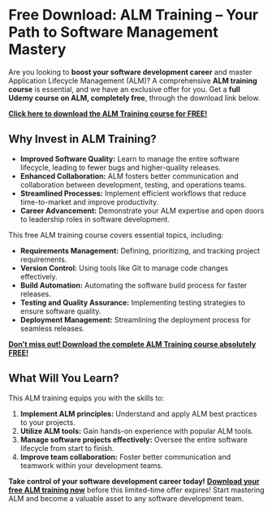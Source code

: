 # Free Download: ALM Training – Your Path to Software Management Mastery

Are you looking to **boost your software development career** and master Application Lifecycle Management (ALM)? A comprehensive **ALM training course** is essential, and we have an exclusive offer for you. Get a **full Udemy course on ALM, completely free**, through the download link below.

[**Click here to download the ALM Training course for FREE!**](https://udemywork.com/alm-training)

## Why Invest in ALM Training?

*   **Improved Software Quality:** Learn to manage the entire software lifecycle, leading to fewer bugs and higher-quality releases.
*   **Enhanced Collaboration:** ALM fosters better communication and collaboration between development, testing, and operations teams.
*   **Streamlined Processes:** Implement efficient workflows that reduce time-to-market and improve productivity.
*   **Career Advancement:** Demonstrate your ALM expertise and open doors to leadership roles in software development.

This free ALM training course covers essential topics, including:

*   **Requirements Management:** Defining, prioritizing, and tracking project requirements.
*   **Version Control:** Using tools like Git to manage code changes effectively.
*   **Build Automation:** Automating the software build process for faster releases.
*   **Testing and Quality Assurance:** Implementing testing strategies to ensure software quality.
*   **Deployment Management:** Streamlining the deployment process for seamless releases.

[**Don't miss out! Download the complete ALM Training course absolutely FREE!**](https://udemywork.com/alm-training)

## What Will You Learn?

This ALM training equips you with the skills to:

1.  **Implement ALM principles:** Understand and apply ALM best practices to your projects.
2.  **Utilize ALM tools:** Gain hands-on experience with popular ALM tools.
3.  **Manage software projects effectively:** Oversee the entire software lifecycle from start to finish.
4.  **Improve team collaboration:** Foster better communication and teamwork within your development teams.

**Take control of your software development career today!** **[Download your free ALM training now](https://udemywork.com/alm-training)** before this limited-time offer expires! Start mastering ALM and become a valuable asset to any software development team.

